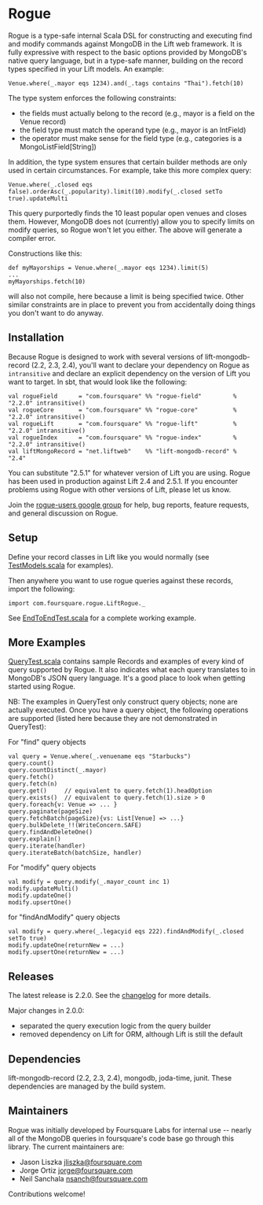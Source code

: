 # Rogue

Rogue is a type-safe internal Scala DSL for constructing and executing find and modify commands against
MongoDB in the Lift web framework. It is fully expressive with respect to the basic options provided
by MongoDB's native query language, but in a type-safe manner, building on the record types specified in 
your Lift models. An example:

    Venue.where(_.mayor eqs 1234).and(_.tags contains "Thai").fetch(10)

The type system enforces the following constraints:

- the fields must actually belong to the record (e.g., mayor is a field on the Venue record)
- the field type must match the operand type (e.g., mayor is an IntField)
- the operator must make sense for the field type (e.g., categories is a MongoListField[String])

In addition, the type system ensures that certain builder methods are only used in certain circumstances.
For example, take this more complex query:

    Venue.where(_.closed eqs false).orderAsc(_.popularity).limit(10).modify(_.closed setTo true).updateMulti

This query purportedly finds the 10 least popular open venues and closes them. However, MongoDB
does not (currently) allow you to specify limits on modify queries, so Rogue won't let you either.
The above will generate a compiler error. 

Constructions like this:

    def myMayorships = Venue.where(_.mayor eqs 1234).limit(5)
    ...
    myMayorships.fetch(10)

will also not compile, here because a limit is being specified twice. Other similar constraints
are in place to prevent you from accidentally doing things you don't want to do anyway.

## Installation

Because Rogue is designed to work with several versions of lift-mongodb-record (2.2, 2.3, 2.4),
you'll want to declare your dependency on Rogue as `intransitive` and declare an explicit dependency
on the version of Lift you want to target. In sbt, that would look like the following: 

    val rogueField      = "com.foursquare" %% "rogue-field"         % "2.2.0" intransitive()
    val rogueCore       = "com.foursquare" %% "rogue-core"          % "2.2.0" intransitive()
    val rogueLift       = "com.foursquare" %% "rogue-lift"          % "2.2.0" intransitive()
    val rogueIndex      = "com.foursquare" %% "rogue-index"         % "2.2.0" intransitive()
    val liftMongoRecord = "net.liftweb"    %% "lift-mongodb-record" % "2.4"

You can substitute "2.5.1" for whatever version of Lift you are using. Rogue has been used in
production against Lift 2.4 and 2.5.1. If you encounter problems using Rogue with other versions
of Lift, please let us know.

Join the [rogue-users google group](http://groups.google.com/group/rogue-users) for help, bug reports,
feature requests, and general discussion on Rogue.

## Setup

Define your record classes in Lift like you would normally (see [TestModels.scala](https://github.com/foursquare/rogue/blob/master/rogue-lift/src/test/scala/com/foursquare/rogue/TestModels.scala) for examples).

Then anywhere you want to use rogue queries against these records, import the following:

    import com.foursquare.rogue.LiftRogue._

See [EndToEndTest.scala](https://github.com/foursquare/rogue/blob/master/rogue-lift/src/test/scala/com/foursquare/rogue/EndToEndTest.scala) for a complete working example.

## More Examples

[QueryTest.scala](https://github.com/foursquare/rogue/blob/master/rogue-lift/src/test/scala/com/foursquare/rogue/QueryTest.scala) contains sample Records and examples of every kind of query supported by Rogue.
It also indicates what each query translates to in MongoDB's JSON query language.
It's a good place to look when getting started using Rogue.

NB: The examples in QueryTest only construct query objects; none are actually executed.
Once you have a query object, the following operations are supported (listed here because
they are not demonstrated in QueryTest):

For "find" query objects

    val query = Venue.where(_.venuename eqs "Starbucks")
    query.count()
    query.countDistinct(_.mayor)
    query.fetch()
    query.fetch(n)
    query.get()     // equivalent to query.fetch(1).headOption
    query.exists()  // equivalent to query.fetch(1).size > 0
    query.foreach{v: Venue => ... }
    query.paginate(pageSize)
    query.fetchBatch(pageSize){vs: List[Venue] => ...}
    query.bulkDelete_!!(WriteConcern.SAFE)
    query.findAndDeleteOne()
    query.explain()
    query.iterate(handler)
    query.iterateBatch(batchSize, handler)

For "modify" query objects

    val modify = query.modify(_.mayor_count inc 1)
    modify.updateMulti()
    modify.updateOne()
    modify.upsertOne()

for "findAndModify" query objects

    val modify = query.where(_.legacyid eqs 222).findAndModify(_.closed setTo true)
    modify.updateOne(returnNew = ...)
    modify.upsertOne(returnNew = ...)

## Releases

The latest release is 2.2.0. See the [changelog](https://github.com/foursquare/rogue/blob/master/CHANGELOG.md) for more details.

Major changes in 2.0.0:

- separated the query execution logic from the query builder
- removed dependency on Lift for ORM, although Lift is still the default

## Dependencies

lift-mongodb-record (2.2, 2.3, 2.4), mongodb, joda-time, junit. These dependencies are managed by the build system.

## Maintainers

Rogue was initially developed by Foursquare Labs for internal use -- 
nearly all of the MongoDB queries in foursquare's code base go through this library.
The current maintainers are:

- Jason Liszka jliszka@foursquare.com
- Jorge Ortiz jorge@foursquare.com
- Neil Sanchala nsanch@foursquare.com

Contributions welcome!
